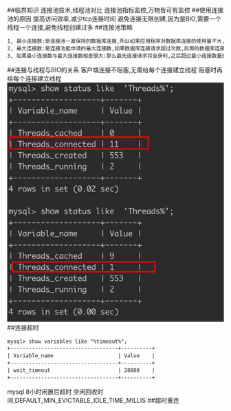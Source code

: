 ##临界知识
连接池技术,线程池对比
连接池指标监控,万物皆可有监控
##使用连接池的原因
提高访问效率,减少tcp连接时间
避免连接无限创建,因为是BIO,需要一个线程一个连接,避免线程创建过多
##连接池策略
```asp
1, 最小连接数:是连接池一直保持的数据库连接,所以如果应用程序对数据库连接的使用量不大,将会有大量的数据库连接资源被浪费.
2, 最大连接数:是连接池能申请的最大连接数,如果数据库连接请求超过次数,后面的数据库连接请求将被加入到等待队列中,这会影响以后的数据库操作
3, 如果最小连接数与最大连接数相差很大:那么最先连接请求将会获利,之后超过最小连接数量的连接请求等价于建立一个新的数据库连接.不过,这些大于最小连接数的数据库连接在使用完不会马上被释放,他将被           放到连接池中等待重复使用或是空间超时后被释放.
```
##连接与线程与BIO的关系
客户端连接不阻塞,无需给每个连接建立线程
阻塞时再给每个连接建立线程
![](.z_2_mysql_数据库连接池_连接超时_重连_images/7e9bc4e7.png)
##连接超时
```asp
mysql> show variables like "%timeout%";
+-----------------------------------+----------+
| Variable_name                     | Value    |
+-----------------------------------+----------+
| wait_timeout                      | 28800    |
+-----------------------------------+----------+
```
mysql 8小时闲置后超时
空闲回收时间,DEFAULT_MIN_EVICTABLE_IDLE_TIME_MILLIS
##超时重连
